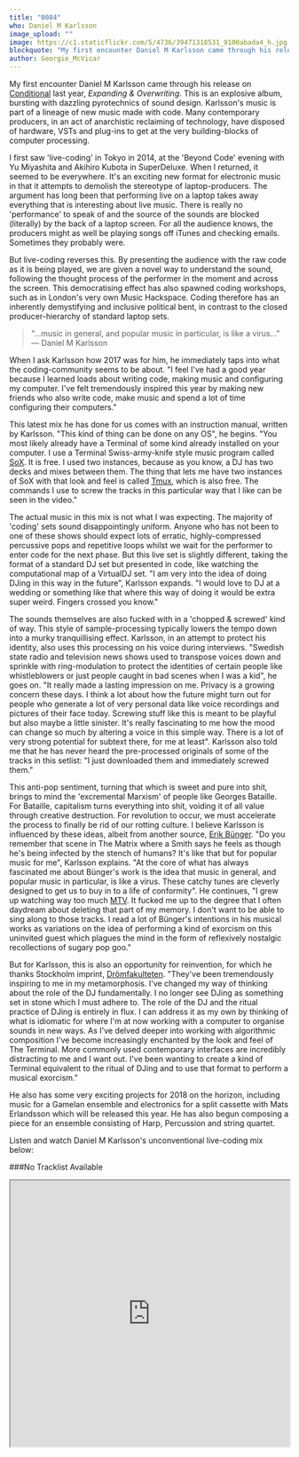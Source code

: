 ```yaml
---
title: "0084"
who: Daniel M Karlsson
image_upload: ""
image: https://c1.staticflickr.com/5/4736/39471318531_9100abada4_h.jpg
blockquote: "My first encounter Daniel M Karlsson came through his release on Conditional last year, 'Expanding & Overwriting'. This was an explosive album, bursting with dazzling pyrotechnics of sound design. Karlsson's music is part of a lineage of new music made with code..."
author: Georgie_McVicar
---
```

My first encounter Daniel M Karlsson came  through his release on [Conditional](http://shop.conditional.club/album/expanding-and-overwriting) last year, _Expanding & Overwriting_. This is an explosive album, bursting with dazzling pyrotechnics of sound design. Karlsson's music is part of a lineage of new music made with code. Many contemporary producers, in an act of anarchistic reclaiming of technology, have disposed of hardware, VSTs and plug-ins to get at the very building-blocks of computer processing. 

I first saw 'live-coding' in Tokyo in 2014, at the 'Beyond Code' evening with Yu Miyashita and Akihiro Kubota in SuperDeluxe. When I returned, it seemed to be everywhere. It's an exciting new format for electronic music in that it attempts to demolish the stereotype of laptop-producers. The argument has long been that performing live on a laptop takes away everything that is interesting about live music. There is really no 'performance' to speak of and the source of the sounds are blocked (literally) by the back of a laptop screen. For all the audience knows, the producers might as well be playing songs off iTunes and checking emails. Sometimes they probably were. 

But live-coding reverses this. By presenting the audience with the raw code as it is being played, we are given a novel way to understand the sound, following the thought process of the performer in the moment and across the screen. This democratising effect has also spawned coding workshops, such as in London's very own Music Hackspace. Coding therefore has an inherently demystifying and inclusive political bent, in contrast to the closed producer-hierarchy of standard laptop sets. 

> "...music in general, and popular music in particular, is like a virus..." — Daniel M Karlsson

When I ask Karlsson how 2017 was for him, he immediately taps into what the coding-community seems to be about. "I feel I've had a good year because I learned loads about writing code, making music and configuring my computer. I've felt tremendously inspired this year by making new friends who also write code, make music and spend a lot of time configuring their computers." 

This latest mix he has done for us comes with an instruction manual, written by Karlsson. "This kind of thing can be done on any OS", he begins. "You most likely already have a Terminal of some kind already installed on your computer. I use a Terminal Swiss-army-knife style music program called [SoX](http://sox.sourceforge.net/). It is free. I used two instances, because as you know, a DJ has two decks and mixes between them. The thing that lets me have two instances of SoX with that look and feel is called [Tmux](https://github.com/tmux/tmux/wiki), which is also free. The commands I use to screw the tracks in this particular way that I like can be seen in the video." 

The actual music in this mix is not what I was expecting. The majority of 'coding' sets sound disappointingly uniform. Anyone who has not been to one of these shows should expect lots of erratic, highly-compressed percussive pops and repetitive loops whilst we wait for the performer to enter code for the next phase. But this live set is slightly different, taking the format of a standard DJ set but presented in code, like watching the computational map of a VirtualDJ set. "I am very into the idea of doing DJing in this way in the future", Karlsson expands. "I would love to DJ at a wedding or something like that where this way of doing it would be extra super weird. Fingers crossed you know."

The sounds themselves are also fucked with in a 'chopped & screwed' kind of way. This style of sample-processing typically lowers the tempo down into a murky tranquillising effect. Karlsson, in an attempt to protect his identity, also uses this processing on his voice during interviews. "Swedish state radio and television news shows used to transpose voices down and sprinkle with ring-modulation to protect the identities of certain people like whistleblowers or just people caught in bad scenes when I was a kid", he goes on. "It really made a lasting impression on me. Privacy is a growing concern these days. I think a lot about how the future might turn out for people who generate a lot of very personal data like voice recordings and pictures of their face today. Screwing stuff like this is meant to be playful but also maybe a little sinister. It's really fascinating to me how the mood can change so much by altering a voice in this simple way. There is a lot of very strong potential for subtext there, for me at least". Karlsson also told me that he has never heard the pre-processed originals of some of the tracks in this setlist: "I just downloaded them and immediately screwed them."

This anti-pop sentiment, turning that which is sweet and pure into shit, brings to mind the 'excremental Marxism' of people like Georges Bataille. For Bataille, capitalism turns everything into shit, voiding it of all value through creative destruction. For revolution to occur, we must accelerate the process to finally be rid of our rotting culture. I believe Karlsson is influenced by these ideas, albeit from another source, [Erik Bünger](http://www.erikbunger.com/). "Do you remember that scene in The Matrix where a Smith says he feels as though he's being infected by the stench of humans? It's like that but for popular music for me", Karlsson explains. "At the core of what has always fascinated me about Bünger's work is the idea that music in general, and popular music in particular, is like a virus. These catchy tunes are cleverly designed to get us to buy in to a life of conformity". He continues, "I grew up watching way too much [MTV](https://twitter.com/danielmkarlsson/status/917658670464299009). It fucked me up to the degree that I often daydream about deleting that part of my memory. I don't want to be able to sing along to those tracks. I read a lot of Bünger's intentions in his musical works as variations on the idea of performing a kind of exorcism on this uninvited guest which plagues the mind in the form of reflexively nostalgic recollections of sugary pop goo." 

But for Karlsson, this is also an opportunity for reinvention, for which he thanks Stockholm imprint, [Drömfakulteten](https://www.facebook.com/dromfakulteten4ever/). "They've been tremendously inspiring to me in my metamorphosis. I've changed my way of thinking about the role of the DJ fundamentally. I no longer see DJing as something set in stone which I must adhere to. The role of the DJ and the ritual practice of DJing is entirely in flux. I can address it as my own by thinking of what is idiomatic for where I'm at now working with a computer to organise sounds in new ways. As I've delved deeper into working with algorithmic composition I've become increasingly enchanted by the look and feel of The Terminal. More commonly used contemporary interfaces are incredibly distracting to me and I want out. I've been wanting to create a kind of Terminal equivalent to the ritual of DJing and to use that format to perform a musical exorcism." 

He also has some very exciting projects for 2018 on the horizon, including music for a Gamelan ensemble and electronics for a split cassette with Mats Erlandsson which will be released this year. He has also begun composing a piece for an ensemble consisting of Harp, Percussion and string quartet. 

Listen and watch Daniel M Karlsson's unconventional live-coding mix below: 

###No Tracklist Available

<iframe src="https://drive.google.com/file/d/16bdTtD4oMKffdEWDOwPr_pdH-oMNsp5Q/preview"
width="100%" height="480" allow="autoplay"></iframe>